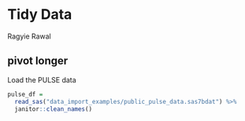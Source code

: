 Tidy Data
================
Ragyie Rawal

## pivot longer

Load the PULSE data

``` r
pulse_df = 
  read_sas("data_import_examples/public_pulse_data.sas7bdat") %>% 
  janitor::clean_names()
```
